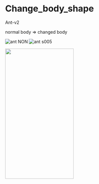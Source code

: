 # Change_body_shape

Ant-v2

normal body => changed body

![ant NON](https://user-images.githubusercontent.com/109128805/216778131-9bdbfbb9-b21e-47cd-b101-1c864d978c4f.png)
![ant s005](https://user-images.githubusercontent.com/109128805/216778132-e4508192-5adb-4965-b39e-671f83ef8e3d.png)

<img src="[画像URL](https://user-images.githubusercontent.com/109128805/216778131-9bdbfbb9-b21e-47cd-b101-1c864d978c4f.png)" width = "220px" height = "420px">
